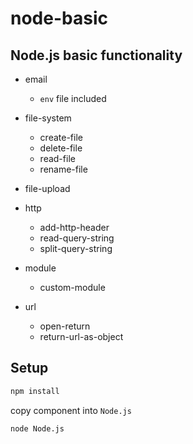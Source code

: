 # node-basic

## Node.js basic functionality

 - email
   - `env` file included
   
 - file-system
   - create-file
   - delete-file
   - read-file
   - rename-file

 - file-upload
 
 - http
   - add-http-header
   - read-query-string
   - split-query-string

 - module
   - custom-module

 - url
   - open-return
   - return-url-as-object

## Setup

```bash
npm install
```

copy component into `Node.js`

```
node Node.js
```
